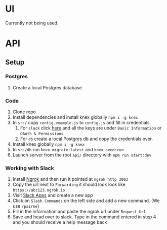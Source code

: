 # UI

Currently not being used.

# API

## Setup

### Postgres

1. Create a local Postgres database

### Code

1. Clone repo
2. Install dependencies and install knex globally `npm i -g knex`
3. In `src/` copy `config.example.js` to `config.js` and fill in credentials
    1. For `slack` click [here](https://api.slack.com/apps/) and all the keys are under `Basic Information` or `OAuth & Permissions`
    2. For `db` create a local Postgres db and copy the credentials over.
4. Install knex globally `npm i -g knex`
5. In `src/db` run `knex migrate:latest` and `knex seed:run`
6. Launch server from the root `api/` directory with `npm run start:dev`

### Working with Slack

1. Install [Ngrok](https://ngrok.com/) and then run it pointed at `ngrok http 3003`
2. Copy the url next to `Forwarding` it should look look like `https://abc123.ngrok.io`
3. Visit [Slack Apps](https://api.slack.com/apps) and create a new app
4. Click on `Slash Commands` on the left side and add a new command. (We use `/pairme`)
5. Fill in the information and paste the ngrok url under `Request Url`
6. Save and head over to slack. Type in the command entered in step 4 and you should receive a help message back
